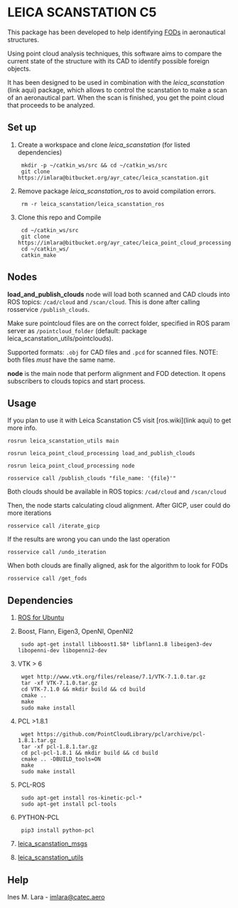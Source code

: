 # LEICA SCANSTATION C5 #

This package has been developed to help identifying [FODs](https://www.fodcontrol.com/what-is-fod/) in aeronautical structures. 

Using point cloud analysis techniques, this software aims to compare the current state of the structure with its CAD to identify possible foreign objects. 

It has been designed to be used in combination with the *leica_scanstation* (link aqui) package, which allows to control the scanstation to make a scan of an aeronautical part. When the scan is finished, you get the point cloud that proceeds to be analyzed. 

## Set up ##
1. Create a workspace and clone *leica_scanstation* (for listed dependencies)

        mkdir -p ~/catkin_ws/src && cd ~/catkin_ws/src
        git clone https://imlara@bitbucket.org/ayr_catec/leica_scanstation.git

2. Remove package *leica_scanstation_ros* to avoid compilation errors.

        rm -r leica_scanstation/leica_scanstation_ros

3. Clone this repo and Compile

        cd ~/catkin_ws/src
        git clone https://imlara@bitbucket.org/ayr_catec/leica_point_cloud_processing.git
        cd ~/catkin_ws/
        catkin_make

## Nodes ##

**load_and_publish_clouds** node will load both scanned and CAD clouds into ROS topics: `/cad/cloud` and `/scan/cloud`. This is done after calling rosservice `/publish_clouds`.

Make sure pointcloud files are on the correct folder, specified in ROS param server as `/pointcloud_folder` (default: package leica_scanstation_utils/pointclouds).

Supported formats: `.obj` for CAD files and `.pcd` for scanned files. NOTE: both files *must* have the same name.

**node** is the main node that perform alignment and FOD detection. It opens subscribers to clouds topics and start process.

## Usage ##

If you plan to use it with Leica Scanstation C5 visit [ros.wiki](link aqui) to get more info. 

    rosrun leica_scanstation_utils main

    rosrun leica_point_cloud_processing load_and_publish_clouds

    rosrun leica_point_cloud_processing node

    rosservice call /publish_clouds "file_name: '{file}'"

Both clouds should be available in ROS topics: `/cad/cloud` and `/scan/cloud`

Then, the node starts calculating cloud alignment. After GICP, user could do more iterations

    rosservice call /iterate_gicp

If the results are wrong you can undo the last operation

    rosservice call /undo_iteration

When both clouds are finally aligned, ask for the algorithm to look for FODs

    rosservice call /get_fods

## Dependencies ##

1. [ROS for Ubuntu](http://wiki.ros.org/Installation/Ubuntu)

2. Boost, Flann, Eigen3, OpenNI, OpenNI2

        sudo apt-get install libboost1.58* libflann1.8 libeigen3-dev libopenni-dev libopenni2-dev

3. VTK > 6

        wget http://www.vtk.org/files/release/7.1/VTK-7.1.0.tar.gz
        tar -xf VTK-7.1.0.tar.gz
        cd VTK-7.1.0 && mkdir build && cd build
        cmake ..
        make                                                                   
        sudo make install

4. PCL >1.8.1

        wget https://github.com/PointCloudLibrary/pcl/archive/pcl-1.8.1.tar.gz
        tar -xf pcl-1.8.1.tar.gz
        cd pcl-pcl-1.8.1 && mkdir build && cd build
        cmake .. -DBUILD_tools=ON
        make
        sudo make install

5. PCL-ROS

        sudo apt-get install ros-kinetic-pcl-*
        sudo apt-get install pcl-tools

6. PYTHON-PCL

        pip3 install python-pcl

7. [leica_scanstation_msgs](https://bitbucket.org/ayr_catec/leica_scanstation_msgs/src/master/)

8. [leica_scanstation_utils](https://bitbucket.org/ayr_catec/leica_scanstation_utils/src/master/)


## Help ##
Ines M. Lara - imlara@catec.aero